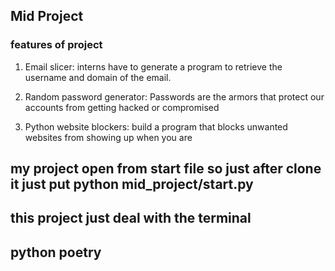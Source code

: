 ## Mid Project

### features of project 

1. Email slicer: interns have to generate a program to retrieve the username and domain of the
email.


2. Random password generator: Passwords are the armors that protect our accounts from getting
hacked or compromised


3. Python website blockers: build a program that blocks unwanted websites from showing up when you
are

## my project open from start file so just after clone it just put python mid_project/start.py
## this project just deal with the terminal 
## python poetry
